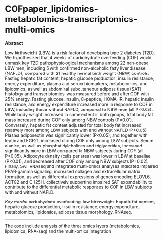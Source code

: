 # COFpaper_lipidomics-metabolomics-transcriptomics-multi-omics
**Abstract**

Low birthweight (LBW) is a risk factor of developing type 2 diabetes (T2D). We hypothesized that 4 weeks of carbohydrate overfeeding (COF) would unmask key T2D pathophysiological mechanisms among 22 non-obese LBW men, including 5 with confirmed non-alcoholic fatty liver disease (NAFLD), compared with 21 healthy normal birth weight (NBW) controls. Fasting hepatic fat content, hepatic glucose production, insulin resistance, energy expenditure, plasma and serum biomarkers, metabolomics, and lipidomics, as well as abdominal subcutaneous adipose tissue (SAT) histology and transcriptomics, was measured before and after COF with 25% energy. Fasting glucose, insulin, C-peptide, HOMA-IR, hepatic insulin resistance, and energy expenditure increased more in response to COF in LBW, including those without NAFLD, compared to NBW men (all P<0.05). While body weight increased to same extent in both groups, total body fat mass increased during COF only among NBW controls (P=0.01). Conversely, hepatic fat content adjusted for total body fat increased relatively more among LBW subjects with and without NAFLD (P<0.05). Plasma adiponectin was significantly lower (P<0.05), and together with leptin and FGF21, increased during COF only among LBW subjects. Serum alanine, as well as phosphatidylcholines and triglycerides, increased significantly more in LBW compared to NBW subjects during COF (all P<0.05). Adipocyte density (cells per area) was lower in LBW at baseline (P<0.01), and decreased after COF only among NBW subjects (P=0.02). Finally, SAT RNAseq and integrated multi-omics analyses indicated impaired PPAR-gamma signaling, increased collagen and extracellular matrix formation, as well as differential expressions of genes encoding ELOVL6, ACTG2 and CH25H, collectively supporting impaired SAT expandability to contribute to the differential metabolic responses to COF in LBW subjects with and without NAFLD.    

*Key words:* carbohydrate overfeeding, low birthweight, hepatic fat content, hepatic glucose production, insulin resistance, energy expenditure, metabolomics, lipidomics, adipose tissue morphology, RNAseq. 

-------------------------------------------------------------------------
The code include analysis of the three omics layers (metabolomics, lipidomics, RNA-seq) and the multi-omics integration

